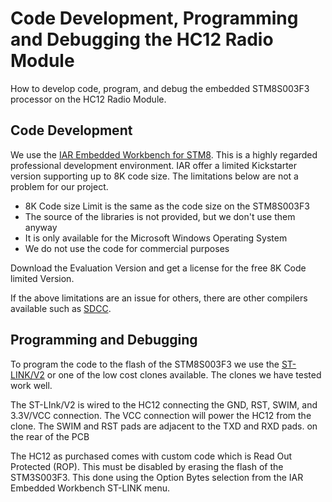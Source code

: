 # Code Development, Programming and Debugging the HC12 Radio ModuleHow to develop code, program, and debug the embedded STM8S003F3 processor on the HC12 Radio Module.## Code DevelopmentWe use the [IAR Embedded Workbench for STM8](). This is a highly regarded professional development environment. IAR offer a limited Kickstarter version supporting up to 8K code size. The limitations below are not a problem for our project.* 8K Code size Limit is the same as the code size on the STM8S003F3* The source of the libraries is not provided, but we don't use them anyway* It is only available for the Microsoft Windows Operating System* We do not use the code for commercial purposesDownload the Evaluation Version and get a license for the free 8K Code limited Version.If the above limitations are an issue for others, there are other compilers available such as [SDCC](http://sdcc.sourceforge.net/).## Programming and DebuggingTo program the code to the flash of the STM8S003F3 we use the [ST-LINK/V2](https://www.st.com/en/development-tools/st-link-v2.html) or one of the low cost clones available. The clones we have tested work well.The ST-LInk/V2 is wired to the HC12 connecting the GND, RST, SWIM, and 3.3V/VCC connection. The VCC connection will power the HC12 from the clone. The SWIM and RST pads are adjacent to the TXD and RXD pads. on the rear of the PCBThe HC12 as purchased comes with custom code which is Read Out Protected (ROP). This must be disabled by erasing the flash of the STM3S003F3. This done using the Option Bytes selection from the IAR Embedded Workbench ST-LINK menu.